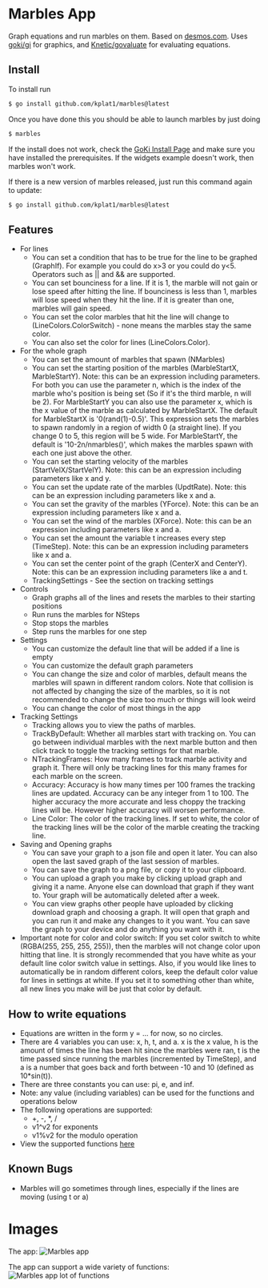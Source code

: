 # Marbles App

Graph equations and run marbles on them. Based on [desmos.com](https://desmos.com). Uses [goki/gi](https://github.com/goki/gi) for graphics, and [Knetic/govaluate](https://github.com/Knetic/govaluate) for evaluating equations.  

## Install

To install run 
``` bash
$ go install github.com/kplat1/marbles@latest
```
Once you have done this you should be able to launch marbles by just doing
```bash
$ marbles
```
If the install does not work, check the [GoKi Install Page](https://github.com/goki/gi/wiki/Install) and make sure you have installed the prerequisites. If the widgets example doesn't work, then marbles won't work. 

If there is a new version of marbles released, just run this command again to update:
``` bash
$ go install github.com/kplat1/marbles@latest
```

## Features

* For lines
  * You can set a condition that has to be true for the line to be graphed (GraphIf). For example you could do x>3 or you could do y<5. Operators such as || and && are supported.
  * You can set bounciness for a line. If it is 1, the marble will not gain or lose speed after hitting the line. If bounciness is less than 1, marbles will lose speed when they hit the line. If it is greater than one, marbles will gain speed.
  * You can set the color marbles that hit the line will change to (LineColors.ColorSwitch) - none means the marbles stay the same color.
  * You can also set the color for lines (LineColors.Color).
* For the whole graph
  * You can set the amount of marbles that spawn (NMarbles)
  * You can set the starting position of the marbles (MarbleStartX, MarbleStartY). Note: this can be an expression including parameters. For both you can use the parameter n, which is the index of the marble who's position is being set (So if it's the third marble, n will be 2). For MarbleStartY you can also use the parameter x, which is the x value of the marble as calculated by MarbleStartX. The default for MarbleStartX is '0(rand(1)-0.5)'. This expression sets the marbles to spawn randomly in a region of width 0 (a straight line). If you change 0 to 5, this region will be 5 wide. For MarbleStartY, the default is '10-2n/nmarbles()', which makes the marbles spawn with each one just above the other.
  * You can set the starting velocity of the marbles (StartVelX/StartVelY). Note: this can be an expression including parameters like x and y.
  * You can set the update rate of the marbles (UpdtRate). Note: this can be an expression including parameters like x and a.
  * You can set the gravity of the marbles (YForce). Note: this can be an expression including parameters like x and a.
  * You can set the wind of the marbles (XForce). Note: this can be an expression including parameters like x and a.
  * You can set the amount the variable t increases every step (TimeStep). Note: this can be an expression including parameters like x and a.
  * You can set the center point of the graph (CenterX and CenterY). Note: this can be an expression including parameters like a and t.
  * TrackingSettings - See the section on tracking settings
* Controls
  * Graph graphs all of the lines and resets the marbles to their starting positions
  * Run runs the marbles for NSteps
  * Stop stops the marbles
  * Step runs the marbles for one step
* Settings
  * You can customize the default line that will be added if a line is empty
  * You can customize the default graph parameters
  * You can change the size and color of marbles, default means the marbles will spawn in different random colors. Note that collision is not affected by changing the size of the marbles, so it is not recommended to change the size too much or things will look weird
  * You can change the color of most things in the app
* Tracking Settings
  * Tracking allows you to view the paths of marbles.
  * TrackByDefault: Whether all marbles start with tracking on. You can go between individual marbles with the next marble button and then click track to toggle the tracking settings for that marble.
  * NTrackingFrames: How many frames to track marble activity and graph it. There will only be tracking lines for this many frames for each marble on the screen.
  * Accuracy: Accuracy is how many times per 100 frames the tracking lines are updated. Accuracy can be any integer from 1 to 100. The higher accuracy the more accurate and less choppy the tracking lines will be. However higher accuracy will worsen performance.
  * Line Color: The color of the tracking lines. If set to white, the color of the tracking lines will be the color of the marble creating the tracking line.
* Saving and Opening graphs
  * You can save your graph to a json file and open it later. You can also open the last saved graph of the last session of marbles.
  * You can save the graph to a png file, or copy it to your clipboard.
  * You can upload a graph you make by clicking upload graph and giving it a name. Anyone else can download that graph if they want to. Your graph will be automatically deleted after a week.
  * You can view graphs other people have uploaded by clicking download graph and choosing a graph. It will open that graph and you can run it and make any changes to it you want. You can save the graph to your device and do anything you want with it.
* Important note for color and color switch: If you set color switch to white (RGBA(255, 255, 255, 255)), then the marbles will not change color upon hitting that line. It is strongly recommended that you have white as your default line color switch value in settings. Also, if you would like lines to automatically be in random different colors, keep the default color value for lines in settings at white. If you set it to something other than white, all new lines you make will be just that color by default.

## How to write equations

* Equations are written in the form y = ... for now, so no circles.
* There are 4 variables you can use: x, h, t, and a. x is the x value, h is the amount of times the line has been hit since the marbles were ran, t is the time passed since running the marbles (incremented by TimeStep), and a is a number that goes back and forth between -10 and 10 (defined as 10*sin(t)).
* There are three constants you can use: pi, e, and inf.
* Note: any value (including variables) can be used for the functions and operations below
* The following operations are supported:
  * +, -, \*, /
  * v1^v2 for exponents
  * v1%v2 for the modulo operation
* View the supported functions [here](https://github.com/kplat1/marbles/blob/master/FUNCTIONS.md)

## Known Bugs

* Marbles will go sometimes through lines, especially if the lines are moving (using t or a)

# Images

The app:
![Marbles app](https://github.com/kplat1/marblesInfo/raw/master/images/img1.png)

The app can support a wide variety of functions:
![Marbles app lot of functions](https://github.com/kplat1/marblesInfo/raw/master/images/img2.png)
